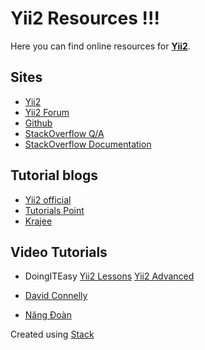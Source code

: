Yii2 Resources !!!
===================

Here you can find online resources  for **[Yii2](http://www.yiiframework.com/)**.

Sites
-----------------

 - [Yii2](http://www.yiiframework.com/)
 - [Yii2 Forum](http://www.yiiframework.com/forum/)
 - [Github](https://www.google.co.in/url?sa=t&rct=j&q=&esrc=s&source=web&cd=5&cad=rja&uact=8&ved=0ahUKEwiMm9aH97rTAhUDR48KHem8CBkQFghFMAQ&url=https://github.com/yiisoft/yii2&usg=AFQjCNHGVSM_0J87oZUV1HC9vvCLNFUB4w)
 - [StackOverflow Q/A](http://stackoverflow.com/questions/tagged/yii2)
 - [StackOverflow Documentation](http://stackoverflow.com/documentation/yii2)


Tutorial blogs
-------------------

 - [Yii2 official](http://www.yiiframework.com/doc-2.0/guide-index.html)
 - [Tutorials Point](https://www.tutorialspoint.com/yii/)
 - [Krajee](http://webtips.krajee.com/)


Video Tutorials
---------------

 - DoingITEasy
         [Yii2 Lessons](https://www.youtube.com/watch?v=z1xtFbO9jgQ&list=PLRd0zhQj3CBmusDbBzFgg3H20VxLx2mkF)
        [Yii2  Advanced](https://www.youtube.com/watch?v=-Akx3nzLF8s&list=PLRd0zhQj3CBli-egGbTLn94ugm3P_ip19)
    
 - [David Connelly](https://www.youtube.com/watch?v=H7uON7rcv4g&list=PLBEpR3pmwCayfpaE9Vk-0xDsE5HQRJxuq)
 - [Năng Đoàn](https://www.youtube.com/watch?v=k24RHhld2SU&list=PL9mTllXIbMsj9u_tgKyKW3PQ5ffSJ73jF)


Created using [Stack](https://stackedit.io/editor)
